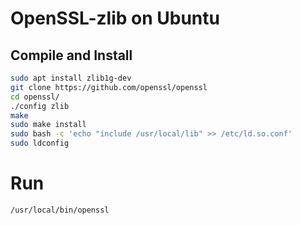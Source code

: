 # OpenSSL-zlib on Ubuntu

## Compile and Install
```bash
sudo apt install zlib1g-dev
git clone https://github.com/openssl/openssl
cd openssl/
./config zlib
make
sudo make install
sudo bash -c 'echo "include /usr/local/lib" >> /etc/ld.so.conf'
sudo ldconfig
```

# Run
```bash
/usr/local/bin/openssl
```
